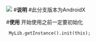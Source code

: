 [![](https://www.jitpack.io/v/PromiseMiss/myUtilsLib.svg)](https://www.jitpack.io/#PromiseMiss/myUtilsLib)
#**说明**
#此分支版本为AndroidX


#**使用**
开始使用之前一定要初始化
```
 MyLib.getInstance().init(this);
```
